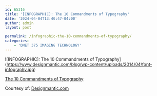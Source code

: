 ```yaml
---
id: 65316
title: '[INFOGRAPHIC]: The 10 Commandments of Typography'
date: '2024-04-04T13:40:47-04:00'
author: admin
layout: post

permalink: /infographic-the-10-commandments-of-typography/
categories:
    - 'DMET 375 IMAGING TECHNOLOGY'
---
```


![INFOGRAPHIC]: The 10 Commandments of Typography](https://www.designmantic.com/blog/wp-content/uploads/2014/04/font-infography.jpg)

[The 10 Commandments of Typography](https://www.designmantic.com/blog/infographics/ten-commandments-of-typography/)  

Courtesy of: [Designmantic.com](https://www.designmantic.com/)